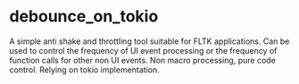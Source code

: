 # debounce_on_tokio
A simple anti shake and throttling tool suitable for FLTK applications. 
Can be used to control the frequency of UI event processing or the frequency of function calls for other non UI events. 
Non macro processing, pure code control. Relying on tokio implementation.
